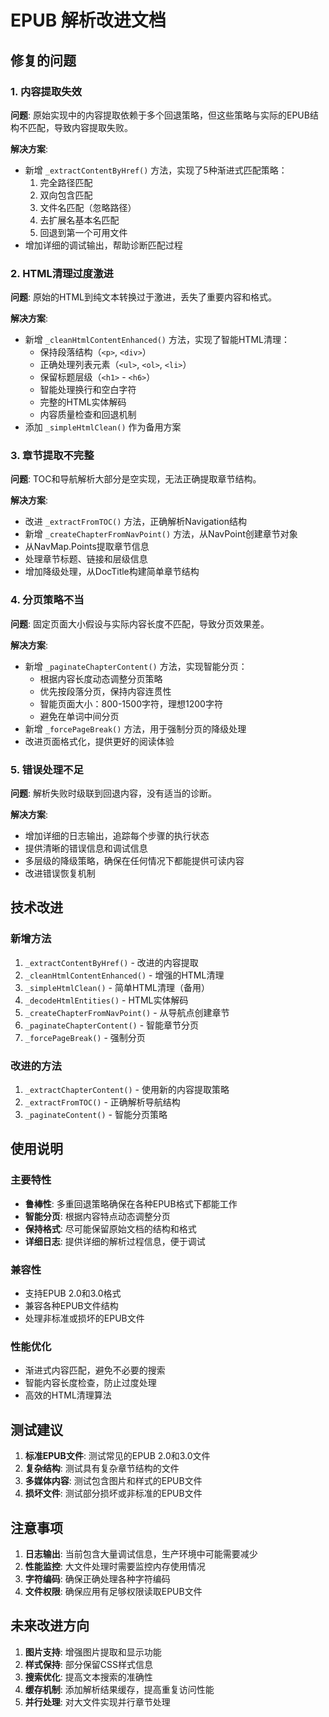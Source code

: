 # EPUB 解析改进文档

## 修复的问题

### 1. 内容提取失效
**问题**: 原始实现中的内容提取依赖于多个回退策略，但这些策略与实际的EPUB结构不匹配，导致内容提取失败。

**解决方案**: 
- 新增 `_extractContentByHref()` 方法，实现了5种渐进式匹配策略：
  1. 完全路径匹配
  2. 双向包含匹配
  3. 文件名匹配（忽略路径）
  4. 去扩展名基本名匹配
  5. 回退到第一个可用文件
- 增加详细的调试输出，帮助诊断匹配过程

### 2. HTML清理过度激进
**问题**: 原始的HTML到纯文本转换过于激进，丢失了重要内容和格式。

**解决方案**:
- 新增 `_cleanHtmlContentEnhanced()` 方法，实现了智能HTML清理：
  - 保持段落结构（`<p>`, `<div>`）
  - 正确处理列表元素（`<ul>`, `<ol>`, `<li>`）
  - 保留标题层级（`<h1>` - `<h6>`）
  - 智能处理换行和空白字符
  - 完整的HTML实体解码
  - 内容质量检查和回退机制
- 添加 `_simpleHtmlClean()` 作为备用方案

### 3. 章节提取不完整
**问题**: TOC和导航解析大部分是空实现，无法正确提取章节结构。

**解决方案**:
- 改进 `_extractFromTOC()` 方法，正确解析Navigation结构
- 新增 `_createChapterFromNavPoint()` 方法，从NavPoint创建章节对象
- 从NavMap.Points提取章节信息
- 处理章节标题、链接和层级信息
- 增加降级处理，从DocTitle构建简单章节结构

### 4. 分页策略不当
**问题**: 固定页面大小假设与实际内容长度不匹配，导致分页效果差。

**解决方案**:
- 新增 `_paginateChapterContent()` 方法，实现智能分页：
  - 根据内容长度动态调整分页策略
  - 优先按段落分页，保持内容连贯性
  - 智能页面大小：800-1500字符，理想1200字符
  - 避免在单词中间分页
- 新增 `_forcePageBreak()` 方法，用于强制分页的降级处理
- 改进页面格式化，提供更好的阅读体验

### 5. 错误处理不足
**问题**: 解析失败时级联到回退内容，没有适当的诊断。

**解决方案**:
- 增加详细的日志输出，追踪每个步骤的执行状态
- 提供清晰的错误信息和调试信息
- 多层级的降级策略，确保在任何情况下都能提供可读内容
- 改进错误恢复机制

## 技术改进

### 新增方法
1. `_extractContentByHref()` - 改进的内容提取
2. `_cleanHtmlContentEnhanced()` - 增强的HTML清理
3. `_simpleHtmlClean()` - 简单HTML清理（备用）
4. `_decodeHtmlEntities()` - HTML实体解码
5. `_createChapterFromNavPoint()` - 从导航点创建章节
6. `_paginateChapterContent()` - 智能章节分页
7. `_forcePageBreak()` - 强制分页

### 改进的方法
1. `_extractChapterContent()` - 使用新的内容提取策略
2. `_extractFromTOC()` - 正确解析导航结构
3. `_paginateContent()` - 智能分页策略

## 使用说明

### 主要特性
- **鲁棒性**: 多重回退策略确保在各种EPUB格式下都能工作
- **智能分页**: 根据内容特点动态调整分页
- **保持格式**: 尽可能保留原始文档的结构和格式
- **详细日志**: 提供详细的解析过程信息，便于调试

### 兼容性
- 支持EPUB 2.0和3.0格式
- 兼容各种EPUB文件结构
- 处理非标准或损坏的EPUB文件

### 性能优化
- 渐进式内容匹配，避免不必要的搜索
- 智能内容长度检查，防止过度处理
- 高效的HTML清理算法

## 测试建议

1. **标准EPUB文件**: 测试常见的EPUB 2.0和3.0文件
2. **复杂结构**: 测试具有复杂章节结构的文件
3. **多媒体内容**: 测试包含图片和样式的EPUB文件
4. **损坏文件**: 测试部分损坏或非标准的EPUB文件

## 注意事项

1. **日志输出**: 当前包含大量调试信息，生产环境中可能需要减少
2. **性能监控**: 大文件处理时需要监控内存使用情况
3. **字符编码**: 确保正确处理各种字符编码
4. **文件权限**: 确保应用有足够权限读取EPUB文件

## 未来改进方向

1. **图片支持**: 增强图片提取和显示功能
2. **样式保持**: 部分保留CSS样式信息
3. **搜索优化**: 提高文本搜索的准确性
4. **缓存机制**: 添加解析结果缓存，提高重复访问性能
5. **并行处理**: 对大文件实现并行章节处理











